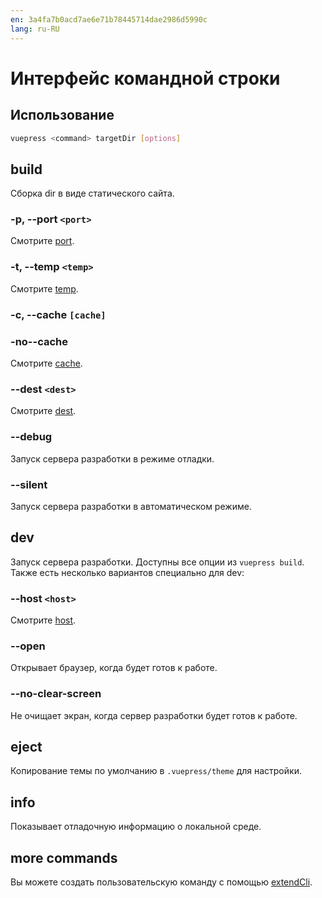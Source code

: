 ```yaml
---
en: 3a4fa7b0acd7ae6e71b78445714dae2986d5990c
lang: ru-RU
---
```


# Интерфейс командной строки

## Использование

```bash
vuepress <command> targetDir [options]
```

## build

Сборка dir в виде статического сайта.

### -p, --port `<port>`
Смотрите [port](../config/README.md#port).

### -t, --temp `<temp>`
Смотрите [temp](../config/README.md#temp).

### -c, --cache `[cache]`
### -no--cache
Смотрите [cache](../config/README.md#cache).

### --dest `<dest>`
Смотрите [dest](../config/README.md#dest).

### --debug
Запуск сервера разработки в режиме отладки.

### --silent
Запуск сервера разработки в автоматическом режиме.

## dev

Запуск сервера разработки. Доступны все опции из `vuepress build`. Также есть несколько вариантов специально для dev:

### --host `<host>`
Смотрите [host](../config/README.md#host).

### --open
Открывает браузер, когда будет готов к работе.

### --no-clear-screen
Не очищает экран, когда сервер разработки будет готов к работе.

## eject

Копирование темы по умолчанию в `.vuepress/theme` для настройки.

## info

Показывает отладочную информацию о локальной среде.

## more commands

Вы можете создать пользовательскую команду с помощью [extendCli](../plugin/option-api.md#extendcli).
